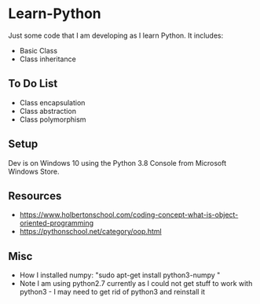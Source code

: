 # Learn-Python

Just some code that I am developing as I learn Python. It includes:

- Basic Class
- Class inheritance 



## To Do List

- Class encapsulation
- Class abstraction
- Class polymorphism

## Setup

Dev is on Windows 10 using the Python 3.8 Console from Microsoft Windows Store. 

## Resources

- https://www.holbertonschool.com/coding-concept-what-is-object-oriented-programming
- https://pythonschool.net/category/oop.html

## Misc

- How I installed numpy: "sudo apt-get install python3-numpy "
- Note I am using python2.7 currently as I could not get stuff to work with python3 - I may need to get rid of python3 and reinstall it